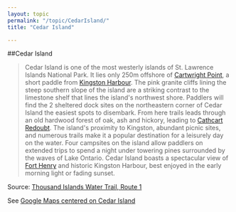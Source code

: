 ```yaml
---
layout: topic
permalink: "/topic/CedarIsland/"
title: "Cedar Island"

---
```


##Cedar Island

> Cedar Island is one of the most westerly islands of St. Lawrence Islands National Park.
> It lies only 250m offshore of [Cartwright Point](\topic\CartwrightPoint), a short paddle from
[Kingston Harbour](\topic\KingstonHarbour).
> The pink granite cliffs lining the steep southern slope of the island are a striking contrast to
the limestone shelf that lines the island's northwest shore.
> Paddlers will find the 2 sheltered dock sites on the northeastern corner of Cedar Island the
easiest spots to disembark. From here trails leads through an old hardwood forest of oak, ash
and hickory, leading to [Cathcart Redoubt](\topic\CathcartRedoubt).
> The island's proximity to Kingston, abundant picnic sites, and numerous trails make it a popular
destination for a leisurely day on the water.
> Four campsites on the island allow paddlers on extended trips to spend a night under towering
pines surrounded by the waves of Lake Ontario. Cedar Island boasts a spectacular view
of [Fort Henry](\topic\FortHenry) and historic Kingston Harbour, best enjoyed in the early morning light or
fading sunset.

Source: [Thousand Islands Water Trail, Route 1](http://www.paddle1000.com/books/route1.pdf#page=3)

See [Google Maps centered on Cedar Island](http://maps.google.com/maps?q=Kingston,+ON&ll=44.224321,-76.454115&spn=0.020539,0.056099&hl=en)
